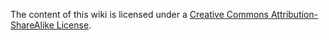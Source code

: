 The content of this wiki is licensed under a [Creative Commons Attribution-ShareAlike License](https://creativecommons.org/licenses/by-sa/4.0/).